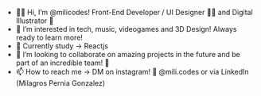 - 👋💜 Hi, I’m @milicodes! Front-End Developer / UI Designer 👩‍💻 and Digital Illustrator 🎨
- 👀 I’m interested in tech, music, videogames and 3D Design! Always ready to learn more!
- 🌱 Currently study -> Reactjs 
- 💞️ I’m looking to collaborate on amazing projects in the future and be part of an incredible team! 👏
- 📫 How to reach me -> DM on instagram! 💌 @mili.codes or via LinkedIn (Milagros Pernia Gonzalez)

<!---
milicodes/milicodes is a ✨ special ✨ repository because its `README.md` (this file) appears on your GitHub profile.
You can click the Preview link to take a look at your changes.
--->
